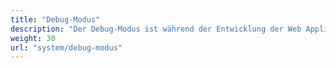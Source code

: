 ```yaml
---
title: "Debug-Modus"
description: "Der Debug-Modus ist während der Entwicklung der Web Applikation hilfreich und nützlich um Fehler zu finden."
weight: 30
url: "system/debug-modus"
---
```


